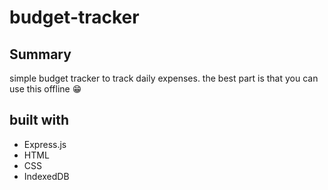 # budget-tracker

## Summary 
simple budget tracker to track daily expenses. the best part is that you can use this offline 😁

## built with 
* Express.js
* HTML 
* CSS 
* IndexedDB